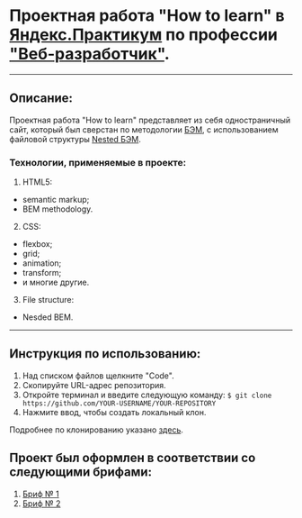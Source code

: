 # Проектная работа "How to learn" в [Яндекс.Практикум](https://practicum.yandex.ru) по профессии ["Веб-разработчик"](https://practicum.yandex.ru/web/).

------

## Описание:
Проектная работа "How to learn" представляет из себя одностраничный сайт, который был сверстан по методологии [БЭМ](https://ru.bem.info/methodology/), c использованием файловой структуры [Nested БЭМ](https://ru.bem.info/methodology/filestructure/#nested).

### Технологии, применяемые в проекте:
1. HTML5:
* semantic markup;
* BEM methodology.
2. CSS:
* flexbox;
* grid;
* animation;
* transform;
* и многие другие.
3. File structure:
* Nesded BEM.

------

## Инструкция по использованию:

1. Над списком файлов щелкните "Code".
2. Скопируйте URL-адрес репозитория.
3. Откройте терминал и введите следующую команду:
```$ git clone https://github.com/YOUR-USERNAME/YOUR-REPOSITORY```
4. Нажмите ввод, чтобы создать локальный клон.

Подробнее по клонированию указано [здесь](https://docs.github.com/ru/repositories/creating-and-managing-repositories/cloning-a-repository).

## Проект был оформлен в соответствии со следующими брифами:
1. [Бриф № 1](https://code.s3.yandex.net/web-developer/project-1/sprint-1-brief.pdf)
2. [Бриф № 2](https://code.s3.yandex.net/web-developer/project-1/sprint-2-brief.pdf)